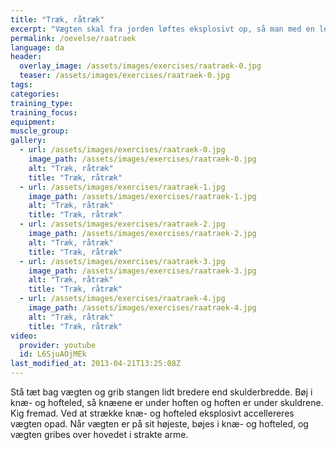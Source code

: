 ```yaml
---
title: "Træk, råtræk"
excerpt: "Vægten skal fra jorden løftes eksplosivt op, så man med en let knæbøjning kan gribe den over hovedet."
permalink: /oevelse/raatraek
language: da
header:
  overlay_image: /assets/images/exercises/raatraek-0.jpg
  teaser: /assets/images/exercises/raatraek-0.jpg
tags:
categories:
training_type: 
training_focus: 
equipment:
muscle_group:
gallery:
  - url: /assets/images/exercises/raatraek-0.jpg
    image_path: /assets/images/exercises/raatraek-0.jpg
    alt: "Træk, råtræk"
    title: "Træk, råtræk"
  - url: /assets/images/exercises/raatraek-1.jpg
    image_path: /assets/images/exercises/raatraek-1.jpg
    alt: "Træk, råtræk"
    title: "Træk, råtræk"
  - url: /assets/images/exercises/raatraek-2.jpg
    image_path: /assets/images/exercises/raatraek-2.jpg
    alt: "Træk, råtræk"
    title: "Træk, råtræk"
  - url: /assets/images/exercises/raatraek-3.jpg
    image_path: /assets/images/exercises/raatraek-3.jpg
    alt: "Træk, råtræk"
    title: "Træk, råtræk"
  - url: /assets/images/exercises/raatraek-4.jpg
    image_path: /assets/images/exercises/raatraek-4.jpg
    alt: "Træk, råtræk"
    title: "Træk, råtræk"
video:
  provider: youtube
  id: L6SjuAOjMEk
last_modified_at: 2013-04-21T13:25:08Z
---
```


Stå tæt bag vægten og grib stangen lidt bredere end skulderbredde. Bøj i knæ- og hofteled, så knæene er under hoften og hoften er under skuldrene. Kig fremad. Ved at strække knæ- og hofteled eksplosivt accellereres vægten opad. Når vægten er på sit højeste, bøjes i knæ- og hofteled, og vægten gribes over hovedet i strakte arme.
